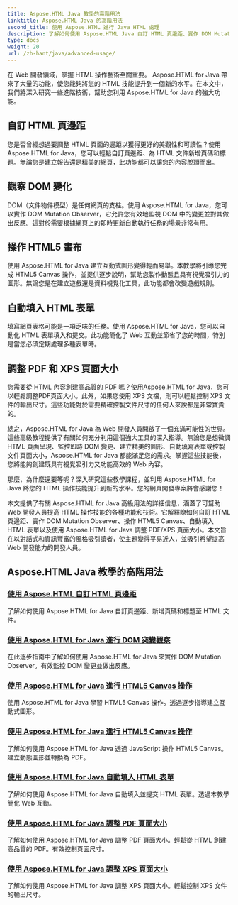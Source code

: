 ```yaml
---
title: Aspose.HTML Java 教學的高階用法
linktitle: Aspose.HTML Java 的高階用法
second_title: 使用 Aspose.HTML 進行 Java HTML 處理
description: 了解如何使用 Aspose.HTML Java 自訂 HTML 頁邊距、實作 DOM Mutation Observer、操作 HTML5 Canvas、自動填入 HTML 表單等。
type: docs
weight: 20
url: /zh-hant/java/advanced-usage/
---
```


在 Web 開發領域，掌握 HTML 操作藝術至關重要。 Aspose.HTML for Java 帶來了大量的功能，使您能夠將您的 HTML 技能提升到一個新的水平。在本文中，我們將深入研究一些進階技術，幫助您利用 Aspose.HTML for Java 的強大功能。

## 自訂 HTML 頁邊距

您是否曾經想過要調整 HTML 頁面的邊距以獲得更好的美觀性和可讀性？使用 Aspose.HTML for Java，您可以輕鬆自訂頁邊距、為 HTML 文件新增頁碼和標題。無論您是建立報告還是精美的網頁，此功能都可以讓您的內容脫穎而出。

## 觀察 DOM 變化

DOM（文件物件模型）是任何網頁的支柱。使用 Aspose.HTML for Java，您可以實作 DOM Mutation Observer，它允許您有效地監視 DOM 中的變更並對其做出反應。這對於需要根據網頁上的即時更新自動執行任務的場景非常有用。

## 操作 HTML5 畫布

使用 Aspose.HTML for Java 建立互動式圖形變得輕而易舉。本教學將引導您完成 HTML5 Canvas 操作，並提供逐步說明，幫助您製作動態且具有視覺吸引力的圖形。無論您是在建立遊戲還是資料視覺化工具，此功能都會改變遊戲規則。

## 自動填入 HTML 表單

填寫網頁表格可能是一項乏味的任務。使用 Aspose.HTML for Java，您可以自動化 HTML 表單填入和提交。此功能簡化了 Web 互動並節省了您的時間，特別是當您必須定期處理多種表單時。

## 調整 PDF 和 XPS 頁面大小

您需要從 HTML 內容創建高品質的 PDF 嗎？使用Aspose.HTML for Java，您可以輕鬆調整PDF頁面大小。此外，如果您使用 XPS 文檔，則可以輕鬆控制 XPS 文件的輸出尺寸。這些功能對於需要精確控製文件尺寸的任何人來說都是非常寶貴的。

總之，Aspose.HTML for Java 為 Web 開發人員開啟了一個充滿可能性的世界。這些高級教程提供了有關如何充分利用這個強大工具的深入指導。無論您是想微調 HTML 頁面呈現、監控即時 DOM 變更、建立精美的圖形、自動填寫表單或控製文件頁面大小，Aspose.HTML for Java 都能滿足您的需求。掌握這些技能後，您將能夠創建既具有視覺吸引力又功能高效的 Web 內容。

那麼，為什麼還要等呢？深入研究這些教學課程，並利用 Aspose.HTML for Java 將您的 HTML 操作技能提升到新的水平。您的網頁開發專案將會感謝您！

本文提供了有關 Aspose.HTML for Java 高級用法的詳細信息，涵蓋了可幫助 Web 開發人員提高 HTML 操作技能的各種功能和技術。它解釋瞭如何自訂 HTML 頁邊距、實作 DOM Mutation Observer、操作 HTML5 Canvas、自動填入 HTML 表單以及使用 Aspose.HTML for Java 調整 PDF/XPS 頁面大小。本文旨在以對話式和資訊豐富的風格吸引讀者，使主題變得平易近人，並吸引希望提高 Web 開發能力的開發人員。

## Aspose.HTML Java 教學的高階用法
### [使用 Aspose.HTML 自訂 HTML 頁邊距](./css-extensions-adding-title-page-number/)
了解如何使用 Aspose.HTML for Java 自訂頁邊距、新增頁碼和標題至 HTML 文件。
### [使用 Aspose.HTML for Java 進行 DOM 突變觀察](./dom-mutation-observer-observing-node-additions/)
在此逐步指南中了解如何使用 Aspose.HTML for Java 來實作 DOM Mutation Observer。有效監控 DOM 變更並做出反應。
### [使用 Aspose.HTML for Java 進行 HTML5 Canvas 操作](./html5-canvas-manipulation-using-code/)
使用 Aspose.HTML for Java 學習 HTML5 Canvas 操作。透過逐步指導建立互動式圖形。
### [使用 Aspose.HTML for Java 進行 HTML5 Canvas 操作](./html5-canvas-manipulation-using-javascript/)
了解如何使用 Aspose.HTML for Java 透過 JavaScript 操作 HTML5 Canvas。建立動態圖形並轉換為 PDF。
### [使用 Aspose.HTML for Java 自動填入 HTML 表單](./html-form-editor-filling-submitting-forms/)
了解如何使用 Aspose.HTML for Java 自動填入並提交 HTML 表單。透過本教學簡化 Web 互動。
### [使用 Aspose.HTML for Java 調整 PDF 頁面大小](./adjust-pdf-page-size/)
了解如何使用 Aspose.HTML for Java 調整 PDF 頁面大小。輕鬆從 HTML 創建高品質的 PDF。有效控制頁面尺寸。
### [使用 Aspose.HTML for Java 調整 XPS 頁面大小](./adjust-xps-page-size/)
了解如何使用 Aspose.HTML for Java 調整 XPS 頁面大小。輕鬆控制 XPS 文件的輸出尺寸。